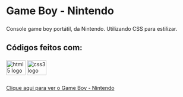 <h1 align="left">Game Boy - Nintendo</h1>

###

<p align="left">Console game boy portátil, da Nintendo. Utilizando CSS para estilizar.</p>

###

<h2 align="left">Códigos feitos com:</h2>

###

<div align="left">
  <img src="https://cdn.jsdelivr.net/gh/devicons/devicon/icons/html5/html5-original.svg" height="40" width="52" alt="html5 logo"  />
  <img src="https://cdn.jsdelivr.net/gh/devicons/devicon/icons/css3/css3-original.svg" height="40" width="52" alt="css3 logo"  />
</div>

###

[Clique aqui para ver o Game Boy - Nintendo](https://duartealex1.github.io/controle_nintendo/)

###
